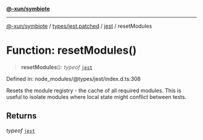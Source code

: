 [**@-xun/symbiote**](../../../../../README.md)

***

[@-xun/symbiote](../../../../../README.md) / [types/jest.patched](../../../README.md) / [jest](../README.md) / resetModules

# Function: resetModules()

> **resetModules**(): *typeof* [`jest`](../README.md)

Defined in: node\_modules/@types/jest/index.d.ts:308

Resets the module registry - the cache of all required modules. This is
useful to isolate modules where local state might conflict between tests.

## Returns

*typeof* [`jest`](../README.md)
